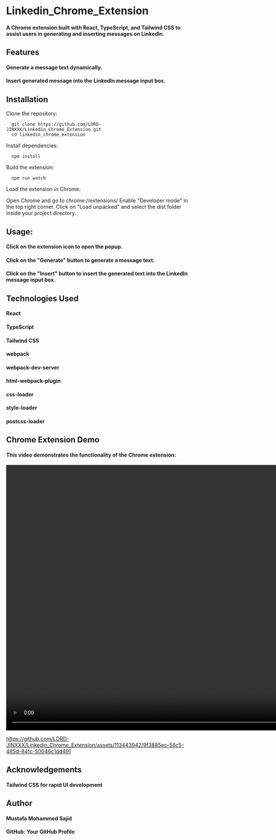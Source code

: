 # Linkedin_Chrome_Extension
#### A Chrome extension built with React, TypeScript, and Tailwind CSS to assist users in generating and inserting messages on LinkedIn.

## Features
#### Generate a message text dynamically.
#### Insert generated message into the LinkedIn message input box.

## Installation
Clone the repository:

      
      
      git clone https://github.com/LORD-JINXXX/Linkedin_Chrome_Extension.git
      cd linkedin_chrome_extension
      
Install dependencies:


      
      npm install
Build the extension:


      
      npm run watch
Load the extension in Chrome:

Open Chrome and go to chrome://extensions/
Enable "Developer mode" in the top right corner.
Click on "Load unpacked" and select the dist folder inside your project directory.

## Usage:

#### Click on the extension icon to open the popup.
#### Click on the "Generate" button to generate a message text.
#### Click on the "Insert" button to insert the generated text into the LinkedIn message input box.

## Technologies Used

#### React
#### TypeScript
#### Tailwind CSS
#### webpack
#### webpack-dev-server
#### html-webpack-plugin
#### css-loader
#### style-loader
#### postcss-loader

## Chrome Extension Demo

#### This video demonstrates the functionality of the Chrome extension:
<video width="1000" height="720" controls>
  <source src="https://github.com/LORD-JINXXX/Linkedin_Chrome_Extension/demo.mp4" type="video/mp4">
  Your browser does not support the video tag.
</video>

https://github.com/LORD-JINXXX/Linkedin_Chrome_Extension/assets/113443942/9f3885ec-56c5-485d-84fc-50046c1dd491

## Acknowledgements
#### Tailwind CSS for rapid UI development

## Author
#### Mustafa Mohammed Sajid
#### GitHub: Your GitHub Profile
